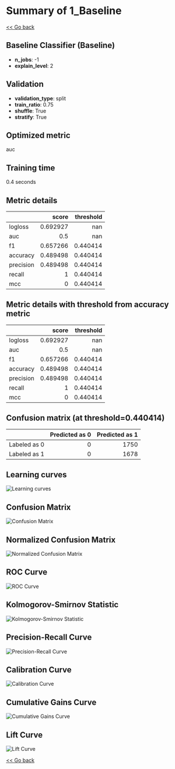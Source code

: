 # Summary of 1_Baseline

[<< Go back](../README.md)

## Baseline Classifier (Baseline)

- **n_jobs**: -1
- **explain_level**: 2

## Validation

- **validation_type**: split
- **train_ratio**: 0.75
- **shuffle**: True
- **stratify**: True

## Optimized metric

auc

## Training time

0.4 seconds

## Metric details

|           |    score |   threshold |
|:----------|---------:|------------:|
| logloss   | 0.692927 |  nan        |
| auc       | 0.5      |  nan        |
| f1        | 0.657266 |    0.440414 |
| accuracy  | 0.489498 |    0.440414 |
| precision | 0.489498 |    0.440414 |
| recall    | 1        |    0.440414 |
| mcc       | 0        |    0.440414 |

## Metric details with threshold from accuracy metric

|           |    score |   threshold |
|:----------|---------:|------------:|
| logloss   | 0.692927 |  nan        |
| auc       | 0.5      |  nan        |
| f1        | 0.657266 |    0.440414 |
| accuracy  | 0.489498 |    0.440414 |
| precision | 0.489498 |    0.440414 |
| recall    | 1        |    0.440414 |
| mcc       | 0        |    0.440414 |

## Confusion matrix (at threshold=0.440414)

|              |   Predicted as 0 |   Predicted as 1 |
|:-------------|-----------------:|-----------------:|
| Labeled as 0 |                0 |             1750 |
| Labeled as 1 |                0 |             1678 |

## Learning curves

![Learning curves](learning_curves.png)

## Confusion Matrix

![Confusion Matrix](confusion_matrix.png)

## Normalized Confusion Matrix

![Normalized Confusion Matrix](confusion_matrix_normalized.png)

## ROC Curve

![ROC Curve](roc_curve.png)

## Kolmogorov-Smirnov Statistic

![Kolmogorov-Smirnov Statistic](ks_statistic.png)

## Precision-Recall Curve

![Precision-Recall Curve](precision_recall_curve.png)

## Calibration Curve

![Calibration Curve](calibration_curve_curve.png)

## Cumulative Gains Curve

![Cumulative Gains Curve](cumulative_gains_curve.png)

## Lift Curve

![Lift Curve](lift_curve.png)

[<< Go back](../README.md)
